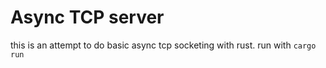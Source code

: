 # Async TCP server

this is an attempt to do basic async tcp socketing with rust. run with `cargo run`
